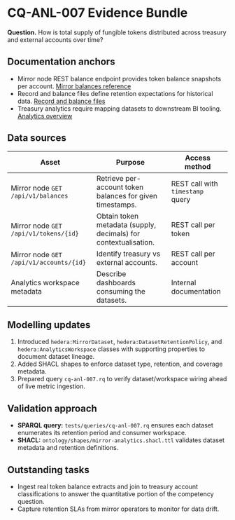 # CQ-ANL-007 Evidence Bundle

**Question.** How is total supply of fungible tokens distributed across treasury and external accounts over time?

## Documentation anchors

* Mirror node REST balance endpoint provides token balance snapshots per account. [Mirror balances reference](https://docs.hedera.com/hedera/mirror-node/sdks-and-apis/rest-api#tag/Balances)
* Record and balance files define retention expectations for historical data. [Record and balance files](https://docs.hedera.com/hedera/mirror-node/architecture/record-and-balance-files)
* Treasury analytics require mapping datasets to downstream BI tooling. [Analytics overview](https://docs.hedera.com/hedera/mirror-node/architecture/overview)

## Data sources

| Asset | Purpose | Access method |
| ----- | ------- | ------------- |
| Mirror node `GET /api/v1/balances` | Retrieve per-account token balances for given timestamps. | REST call with `timestamp` query |
| Mirror node `GET /api/v1/tokens/{id}` | Obtain token metadata (supply, decimals) for contextualisation. | REST call per token |
| Mirror node `GET /api/v1/accounts/{id}` | Identify treasury vs external accounts. | REST call per account |
| Analytics workspace metadata | Describe dashboards consuming the datasets. | Internal documentation |

## Modelling updates

1. Introduced `hedera:MirrorDataset`, `hedera:DatasetRetentionPolicy`, and `hedera:AnalyticsWorkspace` classes with supporting properties to document dataset lineage.
2. Added SHACL shapes to enforce dataset type, retention, and coverage metadata.
3. Prepared query `cq-anl-007.rq` to verify dataset/workspace wiring ahead of live metric ingestion.

## Validation approach

* **SPARQL query:** `tests/queries/cq-anl-007.rq` ensures each dataset enumerates its retention period and consumer workspace.
* **SHACL:** `ontology/shapes/mirror-analytics.shacl.ttl` validates dataset metadata and retention definitions.

## Outstanding tasks

* Ingest real token balance extracts and join to treasury account classifications to answer the quantitative portion of the competency question.
* Capture retention SLAs from mirror operators to monitor for data drift.
